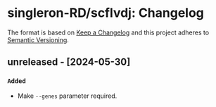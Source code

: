 # singleron-RD/scflvdj: Changelog

The format is based on [Keep a Changelog](https://keepachangelog.com/en/1.0.0/)
and this project adheres to [Semantic Versioning](https://semver.org/spec/v2.0.0.html).

## unreleased - [2024-05-30]

### `Added`
- Make `--genes` parameter required.
